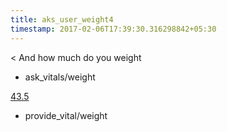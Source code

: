 ```yaml
---
title: aks_user_weight4
timestamp: 2017-02-06T17:39:30.316298842+05:30
---
```


< And how much do you weight
* ask_vitals/weight

[43.5](weight)
* provide_vital/weight
